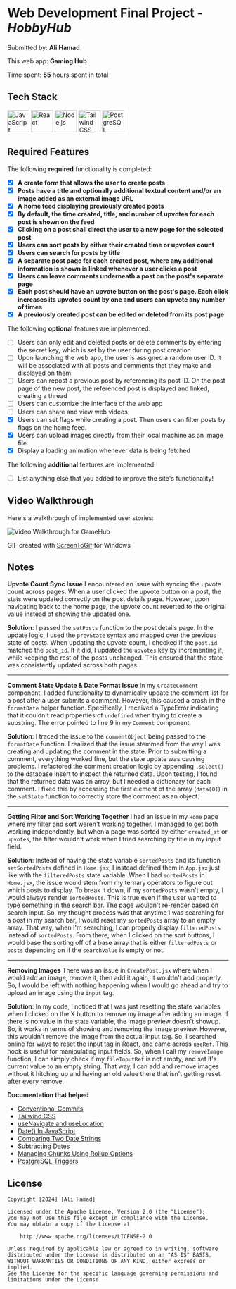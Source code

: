 # Web Development Final Project - *HobbyHub*

Submitted by: **Ali Hamad**

This web app: **Gaming Hub**

Time spent: **55** hours spent in total

## Tech Stack

<img src="https://upload.wikimedia.org/wikipedia/commons/6/6a/JavaScript-logo.png" width="50" alt="JavaScript"> <img src="https://upload.wikimedia.org/wikipedia/commons/a/a7/React-icon.svg" width="50" alt="React"> <img src="https://upload.wikimedia.org/wikipedia/commons/d/d9/Node.js_logo.svg" width="50" alt="Node.js"> <img src="https://upload.wikimedia.org/wikipedia/commons/thumb/d/d5/Tailwind_CSS_Logo.svg/1280px-Tailwind_CSS_Logo.svg.png" width="50" alt="Tailwind CSS"> <img src="https://upload.wikimedia.org/wikipedia/commons/2/29/Postgresql_elephant.svg" width="50" alt="PostgreSQL">

## Required Features

The following **required** functionality is completed:

- [X] **A create form that allows the user to create posts**
- [X] **Posts have a title and optionally additional textual content and/or an image added as an external image URL**
- [X] **A home feed displaying previously created posts**
- [X] **By default, the time created, title, and number of upvotes for each post is shown on the feed**
- [X] **Clicking on a post shall direct the user to a new page for the selected post**
- [X] **Users can sort posts by either their created time or upvotes count**
- [X] **Users can search for posts by title**
- [X] **A separate post page for each created post, where any additional information is shown is linked whenever a user clicks a post**
- [X] **Users can leave comments underneath a post on the post's separate page**
- [X] **Each post should have an upvote button on the post's page. Each click increases its upvotes count by one and users can upvote any number of times**
- [X] **A previously created post can be edited or deleted from its post page**

The following **optional** features are implemented:

- [ ] Users can only edit and deleted posts or delete comments by entering the secret key, which is set by the user during post creation
- [ ] Upon launching the web app, the user is assigned a random user ID. It will be associated with all posts and comments that they make and displayed on them.
- [ ] Users can repost a previous post by referencing its post ID. On the post page of the new post, the referenced post is displayed and linked, creating a thread
- [ ] Users can customize the interface of the web app
- [ ] Users can share and view web videos
- [X] Users can set flags while creating a post. Then users can filter posts by flags on the home feed.
- [X] Users can upload images directly from their local machine as an image file
- [X] Display a loading animation whenever data is being fetched

The following **additional** features are implemented:

* [ ] List anything else that you added to improve the site's functionality!

## Video Walkthrough

Here's a walkthrough of implemented user stories:

<img src='https://i.giphy.com/media/v1.Y2lkPTc5MGI3NjExcG5qYmo0N3EwM3RiamV6ZjZuZjEzZmtnN3g1a2xrd3U5ejV3cjB4ZyZlcD12MV9pbnRlcm5hbF9naWZfYnlfaWQmY3Q9Zw/JilCV9RjA5Z7aJC413/giphy.gif' title='Video WalkthroughVideo Walkthrough for GameHub' width='' alt='Video Walkthrough for GameHub' />

<!-- Replace this with whatever GIF tool you used! -->
GIF created with [ScreenToGif](https://www.screentogif.com/) for Windows

<!-- Recommended tools:
[Kap](https://getkap.co/) for macOS
[ScreenToGif](https://www.screentogif.com/) for Windows
[peek](https://github.com/phw/peek) for Linux. -->

## Notes

**Upvote Count Sync Issue**
I encountered an issue with syncing the upvote count across pages. When a user clicked the upvote button on a post, the stats were updated correctly on the post details page. However, upon navigating back to the home page, the upvote count reverted to the original value instead of showing the updated one.

**Solution**:
I passed the `setPosts` function to the post details page. In the update logic, I used the `prevState` syntax and mapped over the previous state of posts. When updating the upvote count, I checked if the `post.id` matched the `post_id`. If it did, I updated the `upvotes` key by incrementing it, while keeping the rest of the posts unchanged. This ensured that the state was consistently updated across both pages.

--- 

**Comment State Update & Date Format Issue**
In my `CreateComment` component, I added functionality to dynamically update the comment list for a post after a user submits a comment. However, this caused a crash in the `formatDate` helper function. Specifically, I received a TypeError indicating that it couldn't read properties of `undefined` when trying to create a substring. The error pointed to line 9 in my `Comment` component.

**Solution**:
I traced the issue to the `commentObject` being passed to the `formatDate` function. I realized that the issue stemmed from the way I was creating and updating the comment in the state. Prior to submitting a comment, everything worked fine, but the state update was causing problems. I refactored the comment creation logic by appending `.select()` to the database insert to inspect the returned data. Upon testing, I found that the returned data was an array, but I needed a dictionary for each comment. I fixed this by accessing the first element of the array (`data[0]`) in the `setState` function to correctly store the comment as an object.

---

**Getting Filter and Sort Working Together**
I had an issue in my `Home` page where my filter and sort weren't working together. I managed to get both working independently, but when a page was sorted by either `created_at` or `upvotes`, the filter wouldn't work when I tried searching by title in my input field.

**Solution**:
Instead of having the state variable `sortedPosts` and its function `setSortedPosts` defined in `Home.jsx`, I instead defined them in `App.jsx` just like with the `filteredPosts` state variable. When I had `sortedPosts` in `Home.jsx`, the issue would stem from my ternary operators to figure out which posts to display. To break it down, if my `sortedPosts` wasn't empty, I would always render `sortedPosts`. This is true even if the user wanted to type something in the search bar. The page wouldn't re-render based on search input. So, my thought process was that anytime I was searching for a post in my search bar, I would reset my `sortedPosts` array to an empty array. That way, when I'm searching, I can properly display `filteredPosts` instead of `sortedPosts`. From there, when I clicked on the sort buttons, I would base the sorting off of a base array that is either `filteredPosts` or `posts` depending on if the `searchValue` is empty or not.

---

**Removing Images**
There was an issue in `CreatePost.jsx` where when I would add an image, remove it, then add it again, it wouldn't add properly. So, I would be left with nothing happening when I would go ahead and try to upload an image using the `input` tag. 

**Solution**:
In my code, I noticed that I was just resetting the state variables when I clicked on the X button to remove my image after adding an image. If there is no value in the state variable, the image preview doesn't showup. So, it works in terms of showing and removing the image preview. However, this wouldn't remove the image from the actual input tag. So, I searched online for ways to reset the input tag in React, and came across `useRef`. This hook is useful for manipulating input fields. So, when I call my `removeImage` function, I can simply check if my `fileInputRef` is not empty, and set it's current value to an empty string. That way, I can add and remove images without it hitching up and having an old value there that isn't getting reset after every remove.


**Documentation that helped**

  - [Conventional Commits](https://www.conventionalcommits.org/en/v1.0.0/)
  - [Tailwind CSS](https://tailwindcss.com/)
  - [useNavigate and useLocation](https://dev.to/esedev/how-to-pass-and-access-data-from-one-route-to-another-with-uselocation-usenavigate-usehistory-hooks-1g5m)
  - [Date() In JavaScript](https://developer.mozilla.org/en-US/docs/Web/JavaScript/Reference/Global_Objects/Date)
  - [Comparing Two Date Strings](https://www.geeksforgeeks.org/how-to-compare-two-date-strings-in-typescript/)
  - [Subtracting Dates](https://www.geeksforgeeks.org/how-to-calculate-the-number-of-days-between-two-dates-in-javascript/)
  - [Managing Chunks Using Rollup Options](https://stackoverflow.com/questions/69260715/skipping-larger-chunks-while-running-npm-run-build)
  - [PostgreSQL Triggers](https://www.postgresql.org/docs/current/plpgsql-trigger.html)

## License

    Copyright [2024] [Ali Hamad]

    Licensed under the Apache License, Version 2.0 (the "License");
    you may not use this file except in compliance with the License.
    You may obtain a copy of the License at

        http://www.apache.org/licenses/LICENSE-2.0

    Unless required by applicable law or agreed to in writing, software
    distributed under the License is distributed on an "AS IS" BASIS,
    WITHOUT WARRANTIES OR CONDITIONS OF ANY KIND, either express or implied.
    See the License for the specific language governing permissions and
    limitations under the License.
